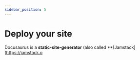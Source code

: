 ```yaml
---
sidebar_position: 5
---
```


# Deploy your site

Docusaurus is a **static-site-generator** (also called **[Jamstack](https://jamstack.o